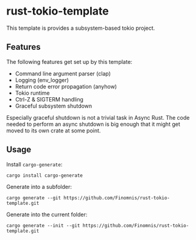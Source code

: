 # rust-tokio-template

This template is provides a subsystem-based tokio project.

## Features

The following features get set up by this template:

- Command line argument parser (clap)
- Logging (env_logger)
- Return code error propagation (anyhow)
- Tokio runtime
- Ctrl-Z & SIGTERM handling
- Graceful subsystem shutdown

Especially graceful shutdown is not a trivial task in Async Rust.
The code needed to perform an async shutdown is big enough that it might get moved to its own crate at some point.

## Usage

Install `cargo-generate`:
```
cargo install cargo-generate
```

Generate into a subfolder:
```
cargo generate --git https://github.com/Finomnis/rust-tokio-template.git
```

Generate into the current folder:
```
cargo generate --init --git https://github.com/Finomnis/rust-tokio-template.git
```

